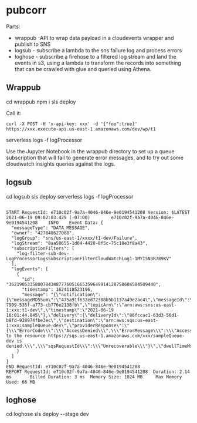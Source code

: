 # pubcorr

Parts:

* wrappub -API to wrap data payload in a cloudevents wrapper and publish to SNS
* logsub - subscribe a lambda to the sns failure log and process errors
* loghose - subscribe a firehose to a filtered log stream and land the events in s3, using a lambda to transform the records into something that can be crawled with glue and queried using Athena.


## Wrappub

cd wrappub
npm i
sls deploy

Call it:

```
curl -X POST -H 'x-api-key: xxx' -d '{"foo":true}' https://xxx.execute-api.us-east-1.amazonaws.com/dev/wp/t1
```

serverless logs -f logProcessor

Use the Jupyter Notebook in the wrappub directory to set up a queue subscription that will fail to generate error messages, and to try out some cloudwatch insights queries against the logs.

## logsub

cd logsub
sls deploy
serverless logs -f logProcessor

```

START RequestId: e710c02f-9a7a-4046-846e-9e0194541208 Version: $LATEST
2021-06-19 09:02:03.429 (-07:00)        e710c02f-9a7a-4046-846e-9e0194541208    INFO    Event Data: {
  "messageType": "DATA_MESSAGE",
  "owner": "427848627088",
  "logGroup": "sns/us-east-1/xxxx/t1-dev/Failure",
  "logStream": "8aa50655-1d04-4420-8f5c-75c18e3f8a43",
  "subscriptionFilters": [
    "log-filter-sub-dev-LogProcessorLogsSubscriptionFilterCloudWatchLog1-1MYI5N3R789KV"
  ],
  "logEvents": [
    {
      "id": "36219053358007843487776051665359649914128758684584509440",
      "timestamp": 1624118523196,
      "message": "{\"notification\":{\"messageMD5Sum\":\"475a91f632ed72388b5b1137a49e2ac4\",\"messageId\":\"b2f9923f-7909-535f-a773-cb776e2138fb\",\"topicArn\":\"arn:aws:sns:us-east-1:xxx:t1-dev\",\"timestamp\":\"2021-06-19 16:01:44.845\"},\"delivery\":{\"deliveryId\":\"86fccac1-63d3-56d1-b8fd-938974fbe3ec\",\"destination\":\"arn:aws:sqs:us-east-1:xxx:sampleQueue-dev\",\"providerResponse\":\"{\\\"ErrorCode\\\":\\\"AccessDenied\\\",\\\"ErrorMessage\\\":\\\"Access to the resource https://sqs.us-east-1.amazonaws.com/xxx/sampleQueue-dev is denied.\\\",\\\"sqsRequestId\\\":\\\"Unrecoverable\\\"}\",\"dwellTimeMs\":41,\"attempts\":1,\"statusCode\":403},\"status\":\"FAILURE\"}"
    }
  ]
}
END RequestId: e710c02f-9a7a-4046-846e-9e0194541208
REPORT RequestId: e710c02f-9a7a-4046-846e-9e0194541208  Duration: 2.14 ms       Billed Duration: 3 ms  Memory Size: 1024 MB     Max Memory Used: 66 MB
```

## loghose

cd loghose
sls deploy --stage dev

